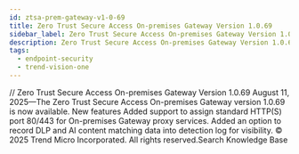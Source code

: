 ```yaml
---
id: ztsa-prem-gateway-v1-0-69
title: Zero Trust Secure Access On-premises Gateway Version 1.0.69
sidebar_label: Zero Trust Secure Access On-premises Gateway Version 1.0.69
description: Zero Trust Secure Access On-premises Gateway Version 1.0.69
tags:
  - endpoint-security
  - trend-vision-one
---
```


/*<![CDATA[*/ $('#title').html($('meta[name=map-description]').attr('content')); /*]]>*/ Zero Trust Secure Access On-premises Gateway Version 1.0.69 August 11, 2025—The Zero Trust Secure Access On-premises Gateway version 1.0.69 is now available. New features Added support to assign standard HTTP(S) port 80/443 for On-premises Gateway proxy services. Added an option to record DLP and AI content matching data into detection log for visibility. © 2025 Trend Micro Incorporated. All rights reserved.Search Knowledge Base